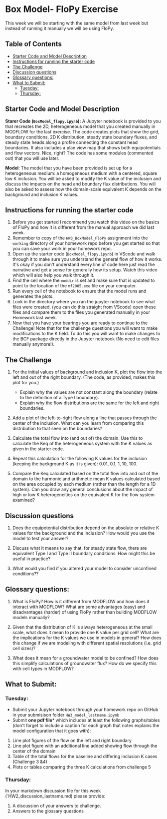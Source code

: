 # Box Model- FloPy Exercise <!-- omit in toc -->

This week we will be starting with the same model from last week but instead of running it manually we will be using FloPy.

## Table of Contents <!-- omit in toc -->
- [Starter Code and Model Description](#starter-code-and-model-description)
- [Instructions for running the starter code](#instructions-for-running-the-starter-code)
- [The Challenge](#the-challenge)
- [Discussion questions](#discussion-questions)
- [Glossary questions:](#glossary-questions)
- [What to Submit:](#what-to-submit)
  - [Tuesday:](#tuesday)
  - [Thursday:](#thursday)

## Starter Code and Model Description
**Starer Code (`BoxModel_flopy.ipynb`):** A Jupyter notebook is provided to you that recreates the 2D, heterogeneous model that you created manually in MODFLOW for the last exercise.  The code creates plots that show the grid, boundary conditions, 2D K distribution, steady state boundary fluxes, and steady state heads along a profile connecting the constant head boundaries.  It also includes a plan view map that shows both equipotentials and flow vectors.  Nice, right?  The code has some modules (commented out) that you will use later.

​**Model**: The model that you have been provided is set up for a heterogeneous medium:  a homogeneous medium with a centered, square low K inclusion.  You will be asked to modify the K value of the inclusion and discuss the impacts on the head and boundary flux distributions.  You will also be asked to assess how the domain-scale equivalent K depends on the background and inclusion K values.  

## Instructions for running the starter code
1. Before you get started I recommend you watch this video on the basics of FloPy and how it is different from the manual approach we did last week. 
2. Remember to copy of the `HW3_BoxModel_FloPy` assignment into the `working` directory of your homework repo before you get started so that you can save your work in your homework repo. 
3.  Open up the starter code (`BoxModel_flopy.ipynb`) in VScode and walk through it to make sure you understand the general flow of how it works. It's okay if you don't understand every line of code here just read the narrative and get a sense for generally how its setup.  Watch this video which will also help you walk through it.
4.  Find the cell where the `moddir` is set and make sure that is updated to point to the location of the `mf2005.exe` file on your computer. 
5.  Run every cell of the notebook to ensure that the model runs and generates the plots. 
6.  Look in the directory where you ran the jupyter notebook to see what files were created. (you can do this straight from VScode) open these files and compare them to the files you generated manually in your Homework last week. 
7. Now that you have your bearings you are ready to continue to the Challenge! Note that for the challenge questions you will want to make modifications to the K field. To do this you will want to make changes to the BCF package directly in the Jupyter notebook (No need to edit files manually anymore!).  

## The Challenge
1.  For the initial values of background and inclusion K, plot the flow into the left and out of the right boundary.  (The code, as provided, makes this plot for you.)  
       - Explain why the values are not constant along the boundary (relate to the definition of a Type I boundary).  
       - Explain why the flow distributions are the same for the left and right boundaries.

2. Add a plot of the left-to-right flow along a line that passes through the center of the inclusion.  What can you learn from comparing this distribution to that seen on the boundaries?

3. Calculate the total flow into (and out of) the domain.  Use this to calculate the Keq of the heterogeneous system with the K values as given in the starter code.  
   
4. Repeat this calculation for the following K values for the inclusion (keeping the background K as it is given):  0.01, 0.1, 1, 10, 100.  
   
5. Compare the Keq calculated based on the total flow into and out of the domain to the harmonic and arithmetic mean K values calculated based on the area occupied by each medium (rather than the length for a 1D system).  Can you draw any general conclusions about the impact of high or low K heterogeneities on the equivalent K for the flow system examined?

## Discussion questions 
1. Does the equipotential distribution depend on the absolute or relative K values for the background and the inclusion?  How would you use the model to test your answer?
   
2. Discuss what it means to say that, for steady state flow, there are equivalent Type I and Type II boundary conditions.  How might this be useful in practice?

3. What would you find if you altered your model to consider unconfined conditions??

## Glossary questions:
1. What is FloPy?  How is it different from MODFLOW and how does it interact with MODFLOW?  What are some advantages (easy) and disadvantages (harder) of using FloPy rather than building MODFLOW models manually?
   
2. Given that the distribution of K is always heterogeneous at the small scale, what does it mean to provide one K value per grid cell? What are the implications for the K values we use in models in general? How does this change if we are modeling with different spatial resolutions (i.e. grid cell sizes)?
   
3.  What does it mean for a groundwater model to be confined? How does this simplify calculations of groundwater flux? How do we specify this with cell types in MODFLOW?  


## What to Submit: 
###  Tuesday: 
- Submit your Jupyter notebook through your homework repo on GitHub in your submisison folder `HW3_model_lastname.ipynb`
- Submit **one pdf file*** which includes at least the following graphs/tables (don't forget to include a caption for each graph that notes explains the model configuration that it goes with):
1. Line plot figures of the flow on the left and right boundary
2. Line plot figure with an additional line added showing flow through the center of the domain
3. Table of the total flows for the baseline and differing inclusion K cases (Challenge 3 &4)
4. Plots or tables comparing the three K calculations from challenge 5

### Thursday: 
In your markdown discussion file for this week (`HW2_discussion_lastname.md) please provide:
1) A discussion of your answers to challenge. 
2) Answers to the glossary questions
